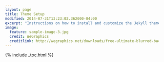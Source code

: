 ```yaml
---
layout: page
title: Theme Setup
modified: 2014-07-31T13:23:02.362000-04:00
excerpt: "Instructions on how to install and customize the Jekyll theme Minimal Mistakes."
image:
  feature: sample-image-3.jpg
  credit: WeGraphics
  creditlink: http://wegraphics.net/downloads/free-ultimate-blurred-background-pack/
---
```


{% include _toc.html %}

